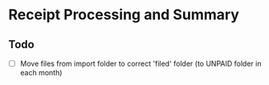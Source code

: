 # Receipt Processing and Summary

## Todo

- [ ] Move files from import folder to correct 'filed' folder (to UNPAID folder in each month)
